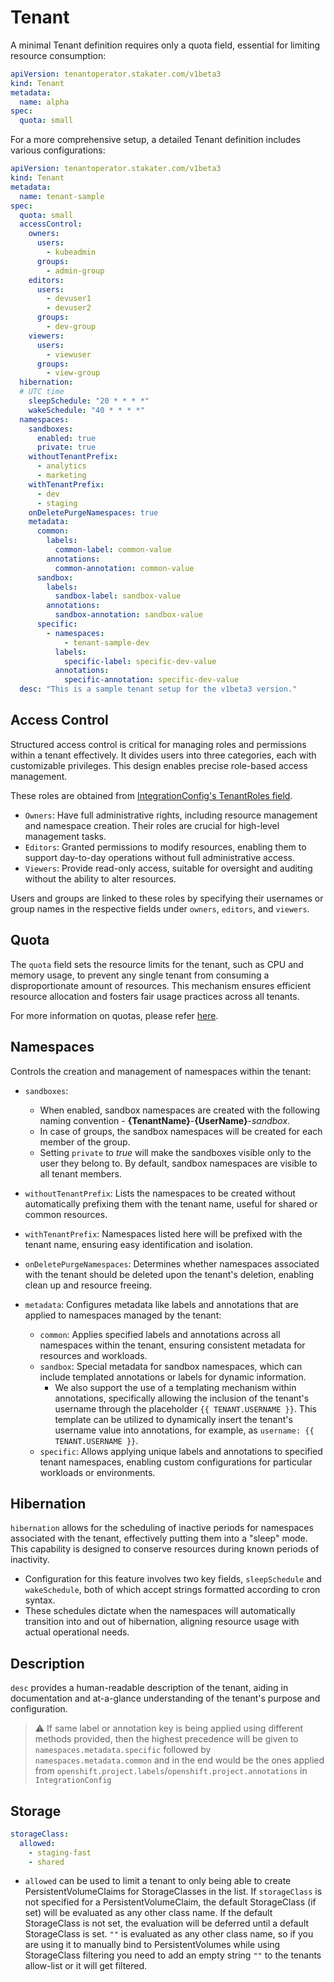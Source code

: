 # Tenant

A minimal Tenant definition requires only a quota field, essential for limiting resource consumption:

```yaml
apiVersion: tenantoperator.stakater.com/v1beta3
kind: Tenant
metadata:
  name: alpha
spec:
  quota: small
```

For a more comprehensive setup, a detailed Tenant definition includes various configurations:

```yaml
apiVersion: tenantoperator.stakater.com/v1beta3
kind: Tenant
metadata:
  name: tenant-sample
spec:
  quota: small
  accessControl:
    owners:
      users:
        - kubeadmin
      groups:
        - admin-group
    editors:
      users:
        - devuser1
        - devuser2
      groups:
        - dev-group
    viewers:
      users:
        - viewuser
      groups:
        - view-group
  hibernation:
  # UTC time
    sleepSchedule: "20 * * * *"
    wakeSchedule: "40 * * * *"        
  namespaces:
    sandboxes:
      enabled: true
      private: true
    withoutTenantPrefix:
      - analytics
      - marketing
    withTenantPrefix:
      - dev
      - staging
    onDeletePurgeNamespaces: true
    metadata:
      common:
        labels:
          common-label: common-value
        annotations:
          common-annotation: common-value
      sandbox:
        labels:
          sandbox-label: sandbox-value
        annotations:
          sandbox-annotation: sandbox-value
      specific:
        - namespaces:
            - tenant-sample-dev
          labels:
            specific-label: specific-dev-value
          annotations:
            specific-annotation: specific-dev-value
  desc: "This is a sample tenant setup for the v1beta3 version."
```

## Access Control

Structured access control is critical for managing roles and permissions within a tenant effectively. It divides users into three categories, each with customizable privileges. This design enables precise role-based access management.  

These roles are obtained from [IntegrationConfig's TenantRoles field](integration-config.md#tenantroles).
  
* `Owners`: Have full administrative rights, including resource management and namespace creation. Their roles are crucial for high-level management tasks.
* `Editors`: Granted permissions to modify resources, enabling them to support day-to-day operations without full administrative access.
* `Viewers`: Provide read-only access, suitable for oversight and auditing without the ability to alter resources.

Users and groups are linked to these roles by specifying their usernames or group names in the respective fields under `owners`, `editors`, and `viewers`.

## Quota

The `quota` field sets the resource limits for the tenant, such as CPU and memory usage, to prevent any single tenant from consuming a disproportionate amount of resources. This mechanism ensures efficient resource allocation and fosters fair usage practices across all tenants.  

For more information on quotas, please refer [here](./quota.md).

## Namespaces

Controls the creation and management of namespaces within the tenant:

* `sandboxes`:
    * When enabled, sandbox namespaces are created with the following naming convention - **{TenantName}**-**{UserName}**-*sandbox*.
    * In case of groups, the sandbox namespaces will be created for each member of the group.
    * Setting `private` to *true* will make the sandboxes visible only to the user they belong to. By default, sandbox namespaces are visible to all tenant members.

* `withoutTenantPrefix`: Lists the namespaces to be created without automatically prefixing them with the tenant name, useful for shared or common resources.
* `withTenantPrefix`: Namespaces listed here will be prefixed with the tenant name, ensuring easy identification and isolation.
* `onDeletePurgeNamespaces`: Determines whether namespaces associated with the tenant should be deleted upon the tenant's deletion, enabling clean up and resource freeing.
* `metadata`: Configures metadata like labels and annotations that are applied to namespaces managed by the tenant:
    * `common`: Applies specified labels and annotations across all namespaces within the tenant, ensuring consistent metadata for resources and workloads.
    * `sandbox`: Special metadata for sandbox namespaces, which can include templated annotations or labels for dynamic information.
        * We also support the use of a templating mechanism within annotations, specifically allowing the inclusion of the tenant's username through the placeholder `{{ TENANT.USERNAME }}`. This template can be utilized to dynamically insert the tenant's username value into annotations, for example, as `username: {{ TENANT.USERNAME }}`.
    * `specific`: Allows applying unique labels and annotations to specified tenant namespaces, enabling custom configurations for particular workloads or environments.

## Hibernation

`hibernation` allows for the scheduling of inactive periods for namespaces associated with the tenant, effectively putting them into a "sleep" mode. This capability is designed to conserve resources during known periods of inactivity.

* Configuration for this feature involves two key fields, `sleepSchedule` and `wakeSchedule`, both of which accept strings formatted according to cron syntax.
* These schedules dictate when the namespaces will automatically transition into and out of hibernation, aligning resource usage with actual operational needs.

## Description

`desc` provides a human-readable description of the tenant, aiding in documentation and at-a-glance understanding of the tenant's purpose and configuration.

> ⚠️ If same label or annotation key is being applied using different methods provided, then the highest precedence will be given to `namespaces.metadata.specific` followed by `namespaces.metadata.common` and in the end would be the ones applied from `openshift.project.labels`/`openshift.project.annotations` in `IntegrationConfig`

## Storage

```yaml title="tenant.yaml".
storageClass:
  allowed:
    - staging-fast
    - shared
```

* `allowed` can be used to limit a tenant to only being able to create PersistentVolumeClaims for StorageClasses in the list. If `storageClass` is not specified for a PersistentVolumeClaim, the default StorageClass (if set) will be evaluated as any other class name. If the default StorageClass is not set, the evaluation will be deferred until a default StorageClass is set. `""` is evaluated as any other class name, so if you are using it to manually bind to PersistentVolumes while using StorageClass filtering you need to add  an empty string `""` to the tenants allow-list or it will get filtered.
